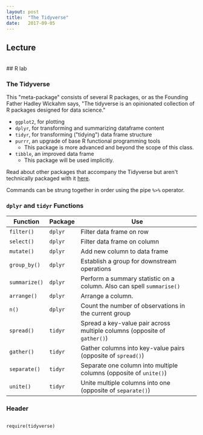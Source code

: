 ```yaml
---
layout: post
title:  "The Tidyverse"
date:   2017-09-05
---
```



## Lecture 



<br>
## R lab

### The Tidyverse

This "meta-package" consists of several R packages, or as the Founding Father Hadley Wickahm says, "The tidyverse is an opinionated collection of R packages designed for data science." 

+ `ggplot2`, for plotting
+ `dplyr`, for transforming and summarizing dataframe content
+ `tidyr`, for transforming ("tidying") data frame structure
+ `purrr`, an upgrade of base R functional programming tools 
	+ This package is more advanced and beyond the scope of this class.
+ `tibble`, an improved data frame 
	+ This package will be used implicitly.

Read about other packages that accompany the Tidyverse but aren't technically packaged with it [here](https://www.tidyverse.org/packages/).

Commands can be strung together in order using the pipe `%>%` operator. 

### `dplyr` and `tidyr` Functions



Function  |  Package  | Use
----------|-----------|-----
`filter()`  | `dplyr` | Filter data frame on row
`select()` | `dplyr` | Filter data frame on column
`mutate()` | `dplyr`    | Add new column to data frame
`group_by()` | `dplyr`  | Establish a group for downstream operations
`summarize()` | `dplyr`| Perform a summary statistic on a column. Also can spell `summarise()`
`arrange()`  | `dplyr`   | Arrange a column. 
`n()`       | `dplyr`   | Count the number of observations in the current group
`spread()`  | `tidyr`  | Spread a key-value pair across multiple columns (opposite of `gather()`)
`gather()` | `tidyr` | Gather columns into key-value pairs (opposite of `spread()`)
`separate()`| `tidyr` | Separate one column into multiple columns (opposite of `unite()`)
`unite()` | `tidyr`| Unite multiple columns into one (opposite of `separate()`)


### Header 
<pre><code class="language-r">
require(tidyverse)
</code></pre>



